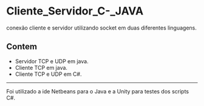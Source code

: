 # Cliente_Servidor_C-_JAVA
conexão cliente e servidor utilizando socket em duas diferentes linguagens.

## Contem

  * Servidor TCP e UDP em java.
  * Cliente TCP em java.
  * Cliente TCP e UDP em C#.
  
---

Foi utilizado a ide Netbeans para o Java e a Unity para testes dos scripts C#.

